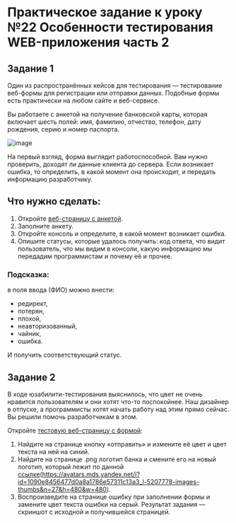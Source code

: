 # Практическое задание к уроку №22 Особенности тестирования WEB-приложения часть 2

## Задание 1

Один из распространённых кейсов для тестирования — тестирование веб-формы для регистрации или отправки данных. Подобные формы есть практически на любом сайте и веб-сервисе. 

Вы работаете с анкетой на получение банковской карты, которая включает шесть полей: имя, фамилию, отчество, телефон, дату рождения, серию и номер паспорта. 

![image](https://github.com/AMuzhev/all-homeworks/assets/152031354/5dba2f7f-cf7e-4382-b658-3b6facd12852)



На первый взгляд, форма выглядит работоспособной. Вам нужно проверить, доходят ли данные клиента до сервера. Если возникает ошибка, то определить, в какой момент она происходит, и передать информацию разработчику.

## Что нужно сделать:
1. Откройте [веб-страницу с анкетой](https://sinsl.github.io/testing-form/).
2. Заполните анкету.
3. Откройте консоль и определите, в какой момент возникает ошибка.
4. Опишите статусы, которые удалось получить: код ответа, что видит пользователь, что мы видим в консоли, какую информацию мы передадим программистам и почему её и прочее.

### Подсказка:
в поля ввода (ФИО) можно внести:
- редирект,
- потерян,
- плохой,
- неавторизованный,
- чайник,
- ошибка.

И получить соответствующий статус.


## Задание 2 

В ходе юзабилити-тестирования выяснилось, что цвет не очень нравится пользователям и они хотят что-то поспокойнее. Наш дизайнер в отпуске, а программисты хотят начать работу над этим прямо сейчас. Вы решили помочь разработчикам в этом. 

Откройте [тестовую веб-страницу с формой](https://sinsl.github.io/testing-form/): 

1. Найдите на странице кнопку «отправить» и измените её цвет и цвет текста на ней на синий. 
2. Найдите на странице .png логотип банка и смените его на новый логотип, который лежит по данной [ссылке](https://netology.ru/dist/public/images/netology_b83461.png)(https://avatars.mds.yandex.net/i?id=1090e8456477d0a8a1786e57311c13a3_l-5207778-images-thumbs&n=27&h=480&w=480).
3. Воспроизведите на странице ошибку при заполнении формы и замените цвет текста ошибки на серый.
Результат задания — скриншот с исходной и получившейся страницей.


